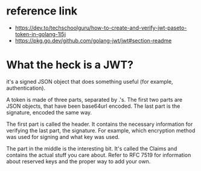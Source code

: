 # reference link
- https://dev.to/techschoolguru/how-to-create-and-verify-jwt-paseto-token-in-golang-1l5j
- https://pkg.go.dev/github.com/golang-jwt/jwt#section-readme
# What the heck is a JWT?
  it's a signed JSON object that does something useful (for example, authentication).

  A token is made of three parts, separated by .'s. The first two parts are JSON objects, that have been base64url encoded. The last part is the signature, encoded the same way.

  The first part is called the header. It contains the necessary information for verifying the last part, the signature. For example, which encryption method was used for signing and what key was used.

  The part in the middle is the interesting bit. It's called the Claims and contains the actual stuff you care about. Refer to RFC 7519 for information about reserved keys and the proper way to add your own.